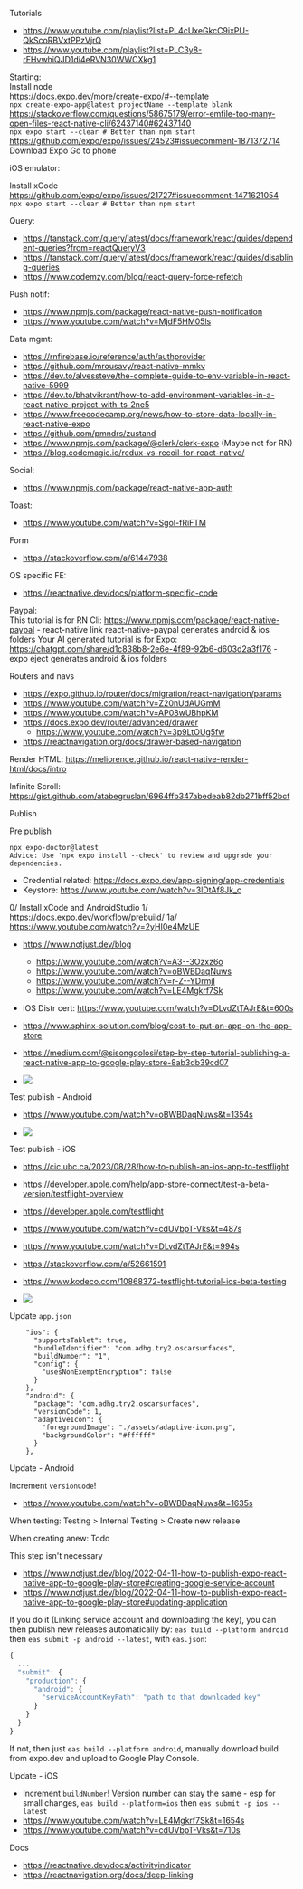 Tutorials
- https://www.youtube.com/playlist?list=PL4cUxeGkcC9ixPU-QkScoRBVxtPPzVjrQ
- https://www.youtube.com/playlist?list=PLC3y8-rFHvwhiQJD1di4eRVN30WWCXkg1

Starting:  
Install node    
https://docs.expo.dev/more/create-expo/#--template    
`npx create-expo-app@latest projectName --template blank`  
https://stackoverflow.com/questions/58675179/error-emfile-too-many-open-files-react-native-cli/62437140#62437140  
`npx expo start --clear # Better than npm start` https://github.com/expo/expo/issues/24523#issuecomment-1871372714   
Download Expo Go to phone  

iOS emulator:

Install xCode  
https://github.com/expo/expo/issues/21727#issuecomment-1471621054  
`npx expo start --clear # Better than npm start`

Query:
- https://tanstack.com/query/latest/docs/framework/react/guides/dependent-queries?from=reactQueryV3
- https://tanstack.com/query/latest/docs/framework/react/guides/disabling-queries
- https://www.codemzy.com/blog/react-query-force-refetch

Push notif: 
- https://www.npmjs.com/package/react-native-push-notification
- https://www.youtube.com/watch?v=MjdF5HM05ls

Data mgmt:
- https://rnfirebase.io/reference/auth/authprovider
- https://github.com/mrousavy/react-native-mmkv
- https://dev.to/alvessteve/the-complete-guide-to-env-variable-in-react-native-5999
- https://dev.to/bhatvikrant/how-to-add-environment-variables-in-a-react-native-project-with-ts-2ne5
- https://www.freecodecamp.org/news/how-to-store-data-locally-in-react-native-expo
- https://github.com/pmndrs/zustand
- https://www.npmjs.com/package/@clerk/clerk-expo (Maybe not for RN)
- https://blog.codemagic.io/redux-vs-recoil-for-react-native/

Social:
- https://www.npmjs.com/package/react-native-app-auth

Toast:
- https://www.youtube.com/watch?v=SgoI-fRiFTM

Form
- https://stackoverflow.com/a/61447938

OS specific FE:
- https://reactnative.dev/docs/platform-specific-code

Paypal:  
This tutorial is for RN Cli: https://www.npmjs.com/package/react-native-paypal - react-native link react-native-paypal generates android & ios folders
Your AI generated tutorial is for Expo: https://chatgpt.com/share/d1c838b8-2e6e-4f89-92b6-d603d2a3f176 - expo eject generates android & ios folders

Routers and navs
- https://expo.github.io/router/docs/migration/react-navigation/params
- https://www.youtube.com/watch?v=Z20nUdAUGmM
- https://www.youtube.com/watch?v=AP08wUBhpKM
- https://docs.expo.dev/router/advanced/drawer
  - https://www.youtube.com/watch?v=3p9LtOUg5fw
- https://reactnavigation.org/docs/drawer-based-navigation

Render HTML: https://meliorence.github.io/react-native-render-html/docs/intro

Infinite Scroll: https://gist.github.com/atabegruslan/6964ffb347abedeab82db271bff52bcf

Publish

Pre publish
```
npx expo-doctor@latest
Advice: Use 'npx expo install --check' to review and upgrade your dependencies.
```
- Credential related: https://docs.expo.dev/app-signing/app-credentials
- Keystore: https://www.youtube.com/watch?v=3lDtAf8Jk_c

0/ Install xCode and AndroidStudio
1/ https://docs.expo.dev/workflow/prebuild/
1a/ https://www.youtube.com/watch?v=2yHI0e4MzUE

- https://www.notjust.dev/blog
  - https://www.youtube.com/watch?v=A3--3Ozxz6o
  - https://www.youtube.com/watch?v=oBWBDaqNuws
  - https://www.youtube.com/watch?v=r-Z--YDrmjI
  - https://www.youtube.com/watch?v=LE4Mgkrf7Sk

- iOS Distr cert: https://www.youtube.com/watch?v=DLvdZtTAJrE&t=600s
- https://www.sphinx-solution.com/blog/cost-to-put-an-app-on-the-app-store
- https://medium.com/@sisongqolosi/step-by-step-tutorial-publishing-a-react-native-app-to-google-play-store-8ab3db39cd07

- ![](/Illustrations/Mobile/RN_Expo/ios_publishing_encryption_compliance.png)

Test publish - Android

- https://www.youtube.com/watch?v=oBWBDaqNuws&t=1354s

- ![](/Illustrations/Mobile/RN_Expo/android_publish_test.png)

Test publish - iOS

- https://cic.ubc.ca/2023/08/28/how-to-publish-an-ios-app-to-testflight
- https://developer.apple.com/help/app-store-connect/test-a-beta-version/testflight-overview
- https://developer.apple.com/testflight
- https://www.youtube.com/watch?v=cdUVbpT-Vks&t=487s
- https://www.youtube.com/watch?v=DLvdZtTAJrE&t=994s
- https://stackoverflow.com/a/52661591
- https://www.kodeco.com/10868372-testflight-tutorial-ios-beta-testing

- ![](/Illustrations/Mobile/RN_Expo/ios_publish_test_external_link.png)

Update
`app.json`
```
    "ios": {
      "supportsTablet": true,
      "bundleIdentifier": "com.adhg.try2.oscarsurfaces",
      "buildNumber": "1",
      "config": {
        "usesNonExemptEncryption": false
      }
    },
    "android": {
      "package": "com.adhg.try2.oscarsurfaces",
      "versionCode": 1,
      "adaptiveIcon": {
        "foregroundImage": "./assets/adaptive-icon.png",
        "backgroundColor": "#ffffff"
      }
    },
```

Update - Android

Increment `versionCode`!

- https://www.youtube.com/watch?v=oBWBDaqNuws&t=1635s

When testing: Testing > Internal Testing > Create new release

When creating anew: Todo

This step isn't necessary
- https://www.notjust.dev/blog/2022-04-11-how-to-publish-expo-react-native-app-to-google-play-store#creating-google-service-account
- https://www.notjust.dev/blog/2022-04-11-how-to-publish-expo-react-native-app-to-google-play-store#updating-application

If you do it (Linking service account and downloading the key), you can then publish new releases automatically by: `eas build --platform android` then `eas submit -p android --latest`, with `eas.json`:
```js
{
  ...
  "submit": {
    "production": {
      "android": {
        "serviceAccountKeyPath": "path to that downloaded key"
      }
    }
  }
}
```

If not, then just `eas build --platform android`, manually download build from expo.dev and upload to Google Play Console.

Update - iOS

- Increment `buildNumber`! Version number can stay the same - esp for small changes, `eas build --platform=ios` then `eas submit -p ios --latest`
- https://www.youtube.com/watch?v=LE4Mgkrf7Sk&t=1654s
- https://www.youtube.com/watch?v=cdUVbpT-Vks&t=710s

Docs
- https://reactnative.dev/docs/activityindicator
- https://reactnavigation.org/docs/deep-linking
